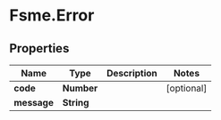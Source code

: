 # Fsme.Error

## Properties
Name | Type | Description | Notes
------------ | ------------- | ------------- | -------------
**code** | **Number** |  | [optional] 
**message** | **String** |  | 


